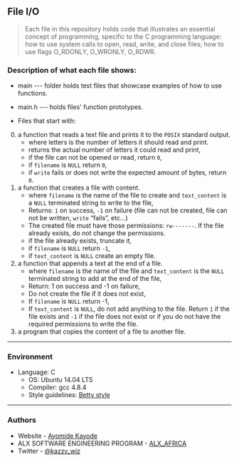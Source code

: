 ## File I/O
> Each file in this repository holds code that illustrates an essential concept of programming,
> specific to the C programming language:
> how to use system calls to open, read, write, and close files; how to use flags O_RDONLY, O_WRONLY, O_RDWR.

### Description of what each file shows:

* main --- folder holds test files that showcase examples of how to use functions.
* main.h --- holds files' function prototypes.

* Files that start with:
0. a function that reads a text file and prints it to the `POSIX` standard output.
	- where letters is the number of letters it should read and print.
	- returns the actual number of letters it could read and print,
	- if the file can not be opened or read, return `0`,
	- if `filename` is `NULL` return `0`,
	- if `write` fails or does not write the expected amount of bytes, return `0`.
1. a function that creates a file with content.
	- where `filename` is the name of the file to create and `text_content` is a `NULL` terminated string to write to the file,
	- Returns: `1` on success, `-1` on failure (file can not be created, file can not be written, `write` “fails”, etc…)
	- The created file must have those permissions: `rw-------`. If the file already exists, do not change the permissions.
	- if the file already exists, truncate it,
	- if `filename` is `NULL` return `-1`,
	- if `text_content` is `NULL` create an empty file.
2. a function that appends a text at the end of a file.
	- where `filename` is the name of the file and `text_content` is the `NULL` terminated string to add at the end of the file,
	- Return: 1 on success and -1 on failure,
	- Do not create the file if it does not exist,
	- If `filename` is `NULL` return -1,
	- If `text_content` is `NULL`, do not add anything to the file. Return `1` if the file exists and `-1` if the file does not exist or if you do not have the required permissions to write the file.
3. a program that copies the content of a file to another file.

---
### Environment
* Language: C
	* OS: Ubuntu 14.04 LTS
	* Compiler: gcc 4.8.4
	* Style guidelines: [Betty style](https://github.com/holbertonschool/Betty/wiki)

---
### Authors

- Website - [Ayomide Kayode](https://github.com/AyomideKayode)
- ALX SOFTWARE ENGINEERING PROGRAM - [ALX_AFRICA](https://www.alxafrica.com/programmes/)
- Twitter - [@kazzy_wiz](https://www.twitter.com/kazzy_wiz)